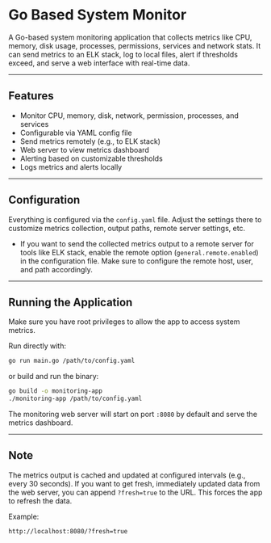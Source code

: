 # Go Based System Monitor

A Go-based system monitoring application that collects metrics like CPU, memory, disk usage, processes, permissions, services and network stats. It can send metrics to an ELK stack, log to local files, alert if thresholds exceed, and serve a web interface with real-time data.

---

## Features

- Monitor CPU, memory, disk, network, permission, processes, and services
- Configurable via YAML config file
- Send metrics remotely (e.g., to ELK stack)
- Web server to view metrics dashboard
- Alerting based on customizable thresholds
- Logs metrics and alerts locally

---

## Configuration

Everything is configured via the `config.yaml` file. Adjust the settings there to customize metrics collection, output paths, remote server settings, etc.

- If you want to send the collected metrics output to a remote server for tools like ELK stack, enable the remote option (`general.remote.enabled`) in the configuration file. Make sure to configure the remote host, user, and path accordingly.

---

## Running the Application

Make sure you have root privileges to allow the app to access system metrics.

Run directly with:
```bash
go run main.go /path/to/config.yaml
```

or build and run the binary:

```bash
go build -o monitoring-app
./monitoring-app /path/to/config.yaml
```
The monitoring web server will start on port `:8080` by default and serve the metrics dashboard.

---

## Note

The metrics output is cached and updated at configured intervals (e.g., every 30 seconds). If you want to get fresh, immediately updated data from the web server, you can append ```?fresh=true``` to the URL. This forces the app to refresh the data.

Example:

```
http://localhost:8080/?fresh=true
```
